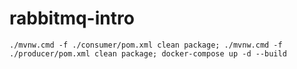 # rabbitmq-intro
```
./mvnw.cmd -f ./consumer/pom.xml clean package; ./mvnw.cmd -f ./producer/pom.xml clean package; docker-compose up -d --build
```
